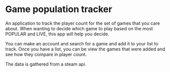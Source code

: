# Game population tracker

An application to track the player count for the set of games that you care about. When wanting to decide which game to play based on the most POPULAR and LIVE, this app will help you decide.

You can make an account and search for a game and add it to your list to track. Once you have a list, you can be view the games that were added and see how they compare in player count. 

The data is gathered from a steam api.
